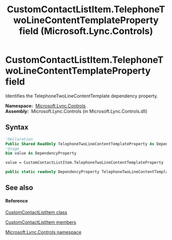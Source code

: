 ﻿---
title: CustomContactListItem.TelephoneTwoLineContentTemplateProperty field (Microsoft.Lync.Controls)
TOCTitle: TelephoneTwoLineContentTemplateProperty field
ms:assetid: F:Microsoft.Lync.Controls.CustomContactListItem.TelephoneTwoLineContentTemplateProperty_DI_3_UC_OCS14MrefLyncWPF
ms:mtpsurl: https://msdn.microsoft.com/en-us/library/microsoft.lync.controls.customcontactlistitem.telephonetwolinecontenttemplateproperty_di_3_uc_ocs14mreflyncwpf(v=office.15)
ms:contentKeyID: 48588581
ms.date: 07/28/2014
mtps_version: v=office.15
f1_keywords:
- Microsoft.Lync.Controls.CustomContactListItem.TelephoneTwoLineContentTemplateProperty
dev_langs:
- CSharp
- JScript
- VB
- other
---

# CustomContactListItem.TelephoneTwoLineContentTemplateProperty field

Identifies the TelephoneTwoLineContentTemplate dependency property.

**Namespace:**  [Microsoft.Lync.Controls](microsoft-lync-controls-namespace_1.md)  
**Assembly:**  Microsoft.Lync.Controls (in Microsoft.Lync.Controls.dll)

## Syntax

``` vb
'Declaration
Public Shared ReadOnly TelephoneTwoLineContentTemplateProperty As DependencyProperty
'Usage
Dim value As DependencyProperty

value = CustomContactListItem.TelephoneTwoLineContentTemplateProperty
```

``` csharp
public static readonly DependencyProperty TelephoneTwoLineContentTemplateProperty
```

## See also

#### Reference

[CustomContactListItem class](customcontactlistitem-class-microsoft-lync-controls_1.md)

[CustomContactListItem members](customcontactlistitem-members-microsoft-lync-controls_1.md)

[Microsoft.Lync.Controls namespace](microsoft-lync-controls-namespace_1.md)

